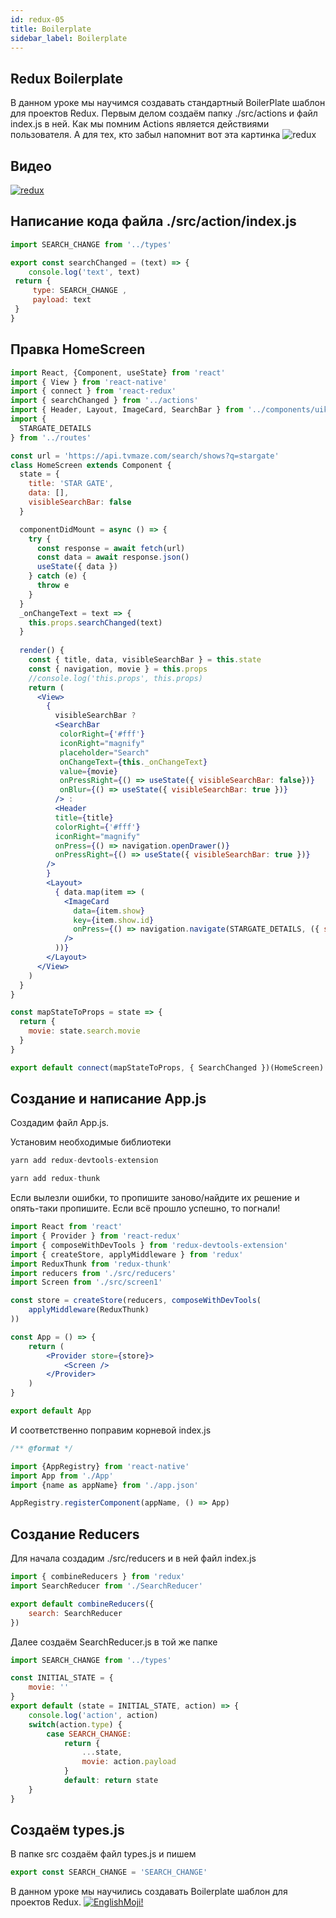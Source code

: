 ```yaml
---
id: redux-05
title: Boilerplate
sidebar_label: Boilerplate
---
```


## Redux Boilerplate

В данном уроке мы научимся создавать стандартный BoilerPlate шаблон для проектов Redux.
Первым делом создаём папку ./src/actions и файл index.js в ней. Как мы помним Actions является действиями пользователя. А для тех, кто забыл напомнит вот эта картинка
![redux](https://thumbs.gfycat.com/SociableCraftyAlpaca-max-1mb.gif)

## Видео

[![redux](/img/redux/05.gif)](https://youtu.be/qXfb62ik0_k)

## Написание кода файла ./src/action/index.js

```jsx
import SEARCH_CHANGE from '../types'

export const searchChanged = (text) => {
    console.log('text', text)
 return {
     type: SEARCH_CHANGE ,
     payload: text
 }
}
```

## Правка HomeScreen

```jsx title="./src/screen1/HomeScreen.js"
import React, {Component, useState} from 'react'
import { View } from 'react-native'
import { connect } from 'react-redux'
import { searchChanged } from '../actions'
import { Header, Layout, ImageCard, SearchBar } from '../components/uikit'
import {
  STARGATE_DETAILS
} from '../routes'

const url = 'https://api.tvmaze.com/search/shows?q=stargate'
class HomeScreen extends Component {
  state = {
    title: 'STAR GATE',
    data: [],
    visibleSearchBar: false
  }

  componentDidMount = async () => {
    try {
      const response = await fetch(url)
      const data = await response.json()
      useState({ data })
    } catch (e) {
      throw e
    }
  }  
  _onChangeText = text => {
    this.props.searchChanged(text)
  }
  
  render() {
    const { title, data, visibleSearchBar } = this.state
    const { navigation, movie } = this.props
    //console.log('this.props', this.props)
    return (
      <View>
        {
          visibleSearchBar ?
          <SearchBar
           colorRight={'#fff'}
           iconRight="magnify"
           placeholder="Search"
           onChangeText={this._onChangeText}
           value={movie}
           onPressRight={() => useState({ visibleSearchBar: false})}
           onBlur={() => useState({ visibleSearchBar: true })}
          /> :
          <Header 
          title={title} 
          colorRight={'#fff'}
          iconRight="magnify" 
          onPress={() => navigation.openDrawer()}
          onPressRight={() => useState({ visibleSearchBar: true })}
        />
        }
        <Layout>
          { data.map(item => (
            <ImageCard
              data={item.show}
              key={item.show.id}
              onPress={() => navigation.navigate(STARGATE_DETAILS, ({ show: item.show, onGoBack: this.onGoBack}))}
            />
          ))}
        </Layout>
      </View>
    )
  }
}

const mapStateToProps = state => {
  return {
    movie: state.search.movie
  }
}

export default connect(mapStateToProps, { SearchChanged })(HomeScreen) 
```

## Cоздание и написание App.js

Создадим файл App.js.

Установим необходимые библиотеки

```jsx
yarn add redux-devtools-extension
```
```jsx
yarn add redux-thunk
```
Если вылезли ошибки, то пропишите заново/найдите их решение и опять-таки пропишите. Если всё прошло успешно, то погнали!

```jsx title="./App.js"
import React from 'react'
import { Provider } from 'react-redux'
import { composeWithDevTools } from 'redux-devtools-extension'
import { createStore, applyMiddleware } from 'redux'
import ReduxThunk from 'redux-thunk'
import reducers from './src/reducers'
import Screen from './src/screen1'

const store = createStore(reducers, composeWithDevTools(
    applyMiddleware(ReduxThunk)
))

const App = () => { 
    return (
        <Provider store={store}>
            <Screen />
        </Provider>
    )
}

export default App
```

И соответственно поправим корневой index.js
 
```jsx
/** @format */

import {AppRegistry} from 'react-native'
import App from './App'
import {name as appName} from './app.json'

AppRegistry.registerComponent(appName, () => App)
```

## Создание Reducers

Для начала создадим ./src/reducers и в ней файл index.js
```jsx
import { combineReducers } from 'redux'
import SearchReducer from './SearchReducer'

export default combineReducers({
    search: SearchReducer
})
```
Далее создаём SearchReducer.js в той же папке
```jsx
import SEARCH_CHANGE from '../types'

const INITIAL_STATE = {
    movie: ''
}
export default (state = INITIAL_STATE, action) => {
    console.log('action', action)
    switch(action.type) {
        case SEARCH_CHANGE:
            return {
                ...state,
                movie: action.payload
            }
            default: return state
    }
}
```
## Cоздаём types.js

В папке src создаём файл types.js и пишем

```jsx
export const SEARCH_CHANGE = 'SEARCH_CHANGE'
```

В данном уроке мы научились создавать Boilerplate шаблон для проектов Redux.
[![EnglishMoji!](/img/logo/englishmoji.png)](https://apps.apple.com/kz/app/englishmoji/id6450254885)